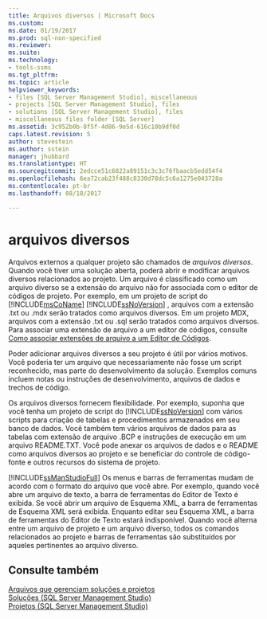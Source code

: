 ```yaml
---
title: Arquivos diversos | Microsoft Docs
ms.custom: 
ms.date: 01/19/2017
ms.prod: sql-non-specified
ms.reviewer: 
ms.suite: 
ms.technology:
- tools-ssms
ms.tgt_pltfrm: 
ms.topic: article
helpviewer_keywords:
- files [SQL Server Management Studio], miscellaneous
- projects [SQL Server Management Studio], files
- solutions [SQL Server Management Studio], files
- miscellaneous files folder [SQL Server]
ms.assetid: 3c952b0b-8f5f-4d86-9e5d-616c10b9df0d
caps.latest.revision: 5
author: stevestein
ms.author: sstein
manager: jhubbard
ms.translationtype: HT
ms.sourcegitcommit: 2edcce51c6822a89151c3c3c76fbaacb5edd54f4
ms.openlocfilehash: 6ea72cab23f488c8330d78dc5c6a1275e043728a
ms.contentlocale: pt-br
ms.lasthandoff: 08/18/2017

---
```

# <a name="miscellaneous-files"></a>arquivos diversos
Arquivos externos a qualquer projeto são chamados de *arquivos diversos*. Quando você tiver uma solução aberta, poderá abrir e modificar arquivos diversos relacionados ao projeto. Um arquivo é classificado como um arquivo diverso se a extensão do arquivo não for associada com o editor de códigos de projeto. Por exemplo, em um projeto de script do [!INCLUDE[msCoName](../../includes/msconame_md.md)] [!INCLUDE[ssNoVersion](../../includes/ssnoversion_md.md)] , arquivos com a extensão .txt ou .mdx serão tratados como arquivos diversos. Em um projeto MDX, arquivos com a extensão .txt ou .sql serão tratados como arquivos diversos. Para associar uma extensão de arquivo a um editor de códigos, consulte [Como associar extensões de arquivo a um Editor de Códigos](http://msdn.microsoft.com/en-us/193630f4-93de-4950-8f36-68702531f925).  
  
Poder adicionar arquivos diversos a seu projeto é útil por vários motivos. Você poderia ter um arquivo que necessariamente não fosse um script reconhecido, mas parte do desenvolvimento da solução. Exemplos comuns incluem notas ou instruções de desenvolvimento, arquivos de dados e trechos de código.  
  
Os arquivos diversos fornecem flexibilidade. Por exemplo, suponha que você tenha um projeto de script do [!INCLUDE[ssNoVersion](../../includes/ssnoversion_md.md)] com vários scripts para criação de tabelas e procedimentos armazenados em seu banco de dados. Você também tem vários arquivos de dados para as tabelas com extensão de arquivo .BCP e instruções de execução em um arquivo README.TXT. Você pode anexar os arquivos de dados e o README como arquivos diversos ao projeto e se beneficiar do controle de código-fonte e outros recursos do sistema de projeto.  
  
[!INCLUDE[ssManStudioFull](../../includes/ssmanstudiofull_md.md)] Os menus e barras de ferramentas mudam de acordo com o formato do arquivo que você abre. Por exemplo, quando você abre um arquivo de texto, a barra de ferramentas do Editor de Texto é exibida. Se você abrir um arquivo de Esquema XML, a barra de ferramentas de Esquema XML será exibida. Enquanto editar seu Esquema XML, a barra de ferramentas do Editor de Texto estará indisponível. Quando você alterna entre um arquivo de projeto e um arquivo diverso, todos os comandos relacionados ao projeto e barras de ferramentas são substituídos por aqueles pertinentes ao arquivo diverso.  
  
## <a name="see-also"></a>Consulte também  
[Arquivos que gerenciam soluções e projetos](../../ssms/solution/files-that-manage-solutions-and-projects.md)  
[Soluções &#40;SQL Server Management Studio&#41;](../../ssms/solution/solutions-sql-server-management-studio.md)  
[Projetos &#40;SQL Server Management Studio&#41;](../../ssms/solution/projects-sql-server-management-studio.md)  
  

